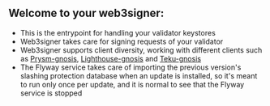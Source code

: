 ## Welcome to your web3signer:

- This is the entrypoint for handling your validator keystores
- Web3signer takes care for signing requests of your validator
- Web3signer supports client diversity, working with different clients such as [Prysm-gnosis](http://my.dappnode/#/installer/gnosis-beacon-chain-prysm.dnp.dappnode.eth), [Lighthouse-gnosis](http://my.dappnode/#/installer/lighthouse-gnosis.dnp.dappnode.eth) and [Teku-gnosis](http://my.dappnode/#/installer/teku-gnosis.dnp.dappnode.eth)
- The Flyway service takes care of importing the previous version's slashing protection database when an update is installed, so it's meant to run only once per update, and it is normal to see that the Flyway service is stopped
